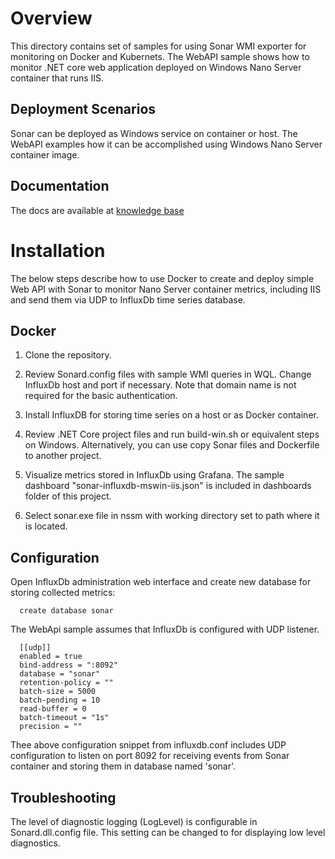 # Overview
This directory contains set of samples for using Sonar WMI exporter for monitoring on Docker and Kubernets. The WebAPI sample shows how to monitor .NET core web application deployed on Windows Nano Server container that runs IIS.

## Deployment Scenarios
Sonar can be deployed as Windows service on container or host. The WebAPI examples how it can be accomplished using Windows Nano Server container image. 
## Documentation
The docs are available at [knowledge base](http://www.infragravity.com/knowledge-base/sonar-overview/)
# Installation
The below steps describe how to use Docker to create and deploy simple Web API with Sonar to monitor Nano Server container metrics, including IIS and send them via UDP to InfluxDb time series database.
## Docker  
1. Clone the repository.
2. Review Sonard.config files with sample WMI queries in WQL. Change InfluxDb host and port if necessary. Note that domain name is not required for the basic authentication.
3. Install InfluxDB for storing time series on a host or as Docker container.
4. Review .NET Core project files and run build-win.sh or equivalent steps on Windows. Alternatively, you can use copy Sonar files and Dockerfile to another project.
5. Visualize metrics stored in InfluxDb using Grafana. The sample dashboard "sonar-influxdb-mswin-iis.json" is included in dashboards folder of this project.

4. Select sonar.exe file in nssm with working directory set to path where it is located.
## Configuration
Open InfluxDb administration web interface and create new database for storing collected metrics:
```
  create database sonar
```
The WebApi sample assumes that InfluxDb is configured with UDP listener. 
``` 
  [[udp]]
  enabled = true
  bind-address = ":8092"
  database = "sonar"
  retention-policy = ""
  batch-size = 5000
  batch-pending = 10
  read-buffer = 0
  batch-timeout = "1s"
  precision = ""
```
Thee above configuration snippet from influxdb.conf includes UDP configuration to listen on port 8092 for receiving events from Sonar container and storing them in database named 'sonar'. 
## Troubleshooting
The level of diagnostic logging (LogLevel) is configurable in Sonard.dll.config file. This setting can be changed to for displaying low level diagnostics.
